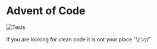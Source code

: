 # Advent of Code

![Tests](https://github.com/hdani9307/Advent-of-Code/actions/workflows/github-actions.yml/badge.svg)

If you are looking for clean code it is not your place ¯\\_(ツ)_/¯ 
